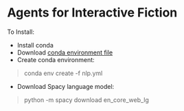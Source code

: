 # Agents for Interactive Fiction

To Install:
- Install conda
- Download [conda environment file](./nlp.yml)
- Create conda environment:
> conda env create -f nlp.yml
- Download Spacy language model:
> python -m spacy download en_core_web_lg
